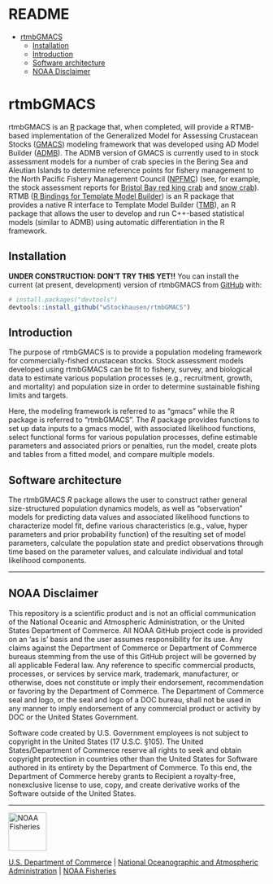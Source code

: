# README


-   [rtmbGMACS](#rtmbgmacs)
    -   [Installation](#installation)
    -   [Introduction](#introduction)
    -   [Software architecture](#software-architecture)
    -   [NOAA Disclaimer](#noaa-disclaimer)

<!-- README.md is generated from README.qmd. Please edit README.qmd, then render README.md using `quarto render README.qmd`. -->
<!-- use `quarto render README.qmd` to build README.md prior to committing to keep README.md up-to-date-->
<!-- don't forget to commit and push the resulting figure files, so they display on GitHub and CRAN.-->

# rtmbGMACS

<!-- badges: start -->
<!-- badges: end -->

rtmbGMACS is an [R](https://www.r-project.org/) package that, when
completed, will provide a RTMB-based implementation of the Generalized
Model for Assessing Crustacean Stocks
([GMACS](https://github.com/GMACS-project/GMACS_Assessment_code))
modeling framework that was developed using AD Model Builder
([ADMB](http://www.admb-project.org)). The ADMB version of GMACS is
currently used to in stock assessment models for a number of crab
species in the Bering Sea and Aleutian Islands to determine reference
points for fishery management to the North Pacific Fishery Management
Council ([NPFMC](https://www.npfmc.org)) (see, for example, the stock
assessment reports for [Bristol Bay red king
crab](https://meetings.npfmc.org/CommentReview/DownloadFile?p=b98b90b2-88ab-43c2-9487-c12cdb4e0a25.pdf&fileName=BBRKC%20SAFE%202022%20Final.pdf)
and [snow
crab](https://meetings.npfmc.org/CommentReview/DownloadFile?p=fca55335-ad34-4896-9b1e-4c09aa8342ce.pdf&fileName=EBS%20Snow%20SAFE%20FINAL.pdf)).
RTMB ([R Bindings for Template Model
Builder](https://github.com/kaskr/RTMB)) is an R package that provides a
native R interface to Template Model Builder
([TMB](https://kaskr.github.io/adcomp)), an R package that allows the
user to develop and run C++-based statistical models (similar to ADMB)
using automatic differentiation in the R framework.

## Installation

**UNDER CONSTRUCTION: DON’T TRY THIS YET!!** You can install the current
(at present, development) version of rtmbGMACS from
[GitHub](https://github.com/) with:

``` r
# install.packages("devtools")
devtools::install_github("wStockhausen/rtmbGMACS")
```

## Introduction

The purpose of rtmbGMACS is to provide a population modeling framework
for commercially-fished crustacean stocks. Stock assessment models
developed using rtmbGMACS can be fit to fishery, survey, and biological
data to estimate various population processes (e.g., recruitment,
growth, and mortality) and population size in order to determine
sustainable fishing limits and targets.

Here, the modeling framework is referred to as “gmacs” while the R
package is referred to “rtmbGMACS”. The *R* package provides functions
to set up data inputs to a gmacs model, with associated likelihood
functions, select functional forms for various population processes,
define estimable parameters and associated priors or penalties, run the
model, create plots and tables from a fitted model, and compare multiple
models.

## Software architecture

The rtmbGMACS *R* package allows the user to construct rather general
size-structured population dynamics models, as well as “observation”
models for predicting data values and associated likelihood functions to
characterize model fit, define various characteristics (e.g., value,
hyper parameters and prior probability function) of the resulting set of
model parameters, calculate the population state and predict
observations through time based on the parameter values, and calculate
individual and total likelihood components.

------------------------------------------------------------------------

## NOAA Disclaimer

This repository is a scientific product and is not an official
communication of the National Oceanic and Atmospheric Administration, or
the United States Department of Commerce. All NOAA GitHub project code
is provided on an ‘as is’ basis and the user assumes responsibility for
its use. Any claims against the Department of Commerce or Department of
Commerce bureaus stemming from the use of this GitHub project will be
governed by all applicable Federal law. Any reference to specific
commercial products, processes, or services by service mark, trademark,
manufacturer, or otherwise, does not constitute or imply their
endorsement, recommendation or favoring by the Department of Commerce.
The Department of Commerce seal and logo, or the seal and logo of a DOC
bureau, shall not be used in any manner to imply endorsement of any
commercial product or activity by DOC or the United States Government.

Software code created by U.S. Government employees is not subject to
copyright in the United States (17 U.S.C. §105). The United
States/Department of Commerce reserve all rights to seek and obtain
copyright protection in countries other than the United States for
Software authored in its entirety by the Department of Commerce. To this
end, the Department of Commerce hereby grants to Recipient a
royalty-free, nonexclusive license to use, copy, and create derivative
works of the Software outside of the United States.

------------------------------------------------------------------------

<img src="https://raw.githubusercontent.com/nmfs-general-modeling-tools/nmfspalette/main/man/figures/noaa-fisheries-rgb-2line-horizontal-small.png" height="75" alt="NOAA Fisheries">

[U.S. Department of Commerce](https://www.commerce.gov/) | [National
Oceanographic and Atmospheric Administration](https://www.noaa.gov) |
[NOAA Fisheries](https://www.fisheries.noaa.gov/)
